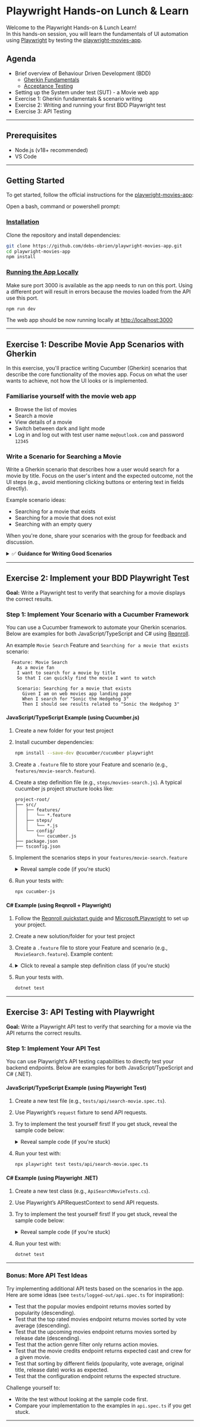 # Playwright Hands-on Lunch & Learn

Welcome to the Playwright Hands-on & Lunch Learn!  
In this hands-on session, you will learn the fundamentals of UI automation using [Playwright](https://playwright.dev/) by testing the [playwright-movies-app](https://github.com/debs-obrien/playwright-movies-app).

## Agenda

- Brief overview of Behaviour Driven Development (BDD)
  - [Gherkin Fundamentals](https://cucumber.io/docs/gherkin/reference/)
  - [Acceptance Testing](https://www.agilealliance.org/glossary/acceptance/)
- Setting up the System under test (SUT) - a Movie web app
- Exercise 1: Gherkin fundamentals & scenario writing
- Exercise 2: Writing and running your first BDD Playwright test
- Exercise 3: API Testing





---

## Prerequisites

- Node.js (v18+ recommended)
- VS Code

---

## Getting Started

To get started, follow the official instructions for the [playwright-movies-app](https://github.com/debs-obrien/playwright-movies-app?tab=readme-ov-file#installation):

Open a bash, command or powershell prompt:

### [Installation](https://github.com/debs-obrien/playwright-movies-app?tab=readme-ov-file#installation)

Clone the repository and install dependencies:

```bash
git clone https://github.com/debs-obrien/playwright-movies-app.git
cd playwright-movies-app
npm install
```

### [Running the App Locally](https://github.com/debs-obrien/playwright-movies-app?tab=readme-ov-file#running-the-app-locally)

Make sure port 3000 is available as the app needs to run on this port. Using a different port will result in errors because the movies loaded from the API use this port.

```bash
npm run dev
```

The web app should be now running locally at [http://localhost:3000](http://localhost:3000)

---

## Exercise 1: Describe Movie App Scenarios with Gherkin

In this exercise, you'll practice writing Cucumber (Gherkin) scenarios that describe the core functionality of the movies app. Focus on what the user wants to achieve, not how the UI looks or is implemented.

### Familiarise yourself with the movie web app
- Browse the list of movies
- Search a movie
- View details of a movie
- Switch between dark and light mode
- Log in and log out with test user name `me@outlook.com` and password `12345`

### Write a Scenario for Searching a Movie

Write a Gherkin scenario that describes how a user would search for a movie by title. Focus on the user's intent and the expected outcome, not the UI steps (e.g., avoid mentioning clicking buttons or entering text in fields directly).

Example scenario ideas:
  - Searching for a movie that exists
  - Searching for a movie that does not exist
  - Searching with an empty query

When you're done, share your scenarios with the group for feedback and discussion.

<details>
<summary>✅ <strong>Guidance for Writing Good Scenarios</strong></summary>

- Use the structure: <code>Given</code> (initial context), <code>When</code> (action), <code>Then</code> (expected outcome)
- Keep steps high-level and focused on behavior, not UI details
- Make scenarios readable and meaningful to both technical and non-technical team members

❌ <strong>Additionally</strong>
- Avoid steps like "click the search button"; instead, use "the user searches for a movie by title"
- Use clear and concise language
- Each scenario should describe a single behavior or outcome

</details>


---

## Exercise 2: Implement your BDD Playwright Test

**Goal:** Write a Playwright test to verify that searching for a movie displays the correct results.

### Step 1: Implement Your Scenario with a Cucumber Framework

You can use a Cucumber framework to automate your Gherkin scenarios. Below are examples for both JavaScript/TypeScript and C# using [Reqnroll](https://docs.reqnroll.net/latest/quickstart/index.html).

An example ```Movie Search``` Feature and ```Searching for a movie that exists``` scenario:

 ```gherkin
   Feature: Movie Search
     As a movie fan
     I want to search for a movie by title
     So that I can quickly find the movie I want to watch

     Scenario: Searching for a movie that exists
       Given I am on web movies app landing page
       When I search for "Sonic the Hedgehog 3"
       Then I should see results related to "Sonic the Hedgehog 3"
   ```

#### JavaScript/TypeScript Example (using Cucumber.js)

1. Create a new folder for your test project
2. Install cucumber dependencies:
   ```bash
   npm install --save-dev @cucumber/cucumber playwright
   ```
3. Create a `.feature` file to store your Feature and scenario (e.g., `features/movie-search.feature`). 

4. Create a step definition file (e.g., <code>steps/movies-search.js</code>).
  A typical cucumber js project structure looks like:
    ```
    project-root/
    ├── src/
    │   ├── features/
    │   │   └── *.feature
    │   ├── steps/
    │   │   └── *.js
    │   └── config/
    │       └── cucumber.js
    ├── package.json
    ├── tsconfig.json
    ```

5. Implement the scenarios steps in your `features/movie-search.feature`
    <details>
      <summary>Reveal sample code (if you're stuck)</summary>

      ```js
      const { Given, When, Then } = require('@cucumber/cucumber');
      const { chromium } = require('playwright');

      let browser, page;

      Given('I am on web movies app landing page', async function () {
        browser = await chromium.launch();
        page = await browser.newPage();
        await page.goto('http://localhost:3000');
      });

      When('I search for {string}', async function (title) {       
        await page.getByRole('search').click();
        var searchBox = await page.getByRole('textbox', { name: 'Search Input' });
        searchBox.fill(title);
        searchBox.press('Enter');
      });

      Then('I should see results related to {string}', async function (title) {
        await page.waitForSelector('.movie-list');
        const results = await page.$$(".movie-card:has-text('" + title + "')");
        if (results.length === 0) throw new Error('No results found for ' + title);
        await browser.close();
      });
      ```
    
  </details>
  
  6. Run your tests with:
      ```bash
      npx cucumber-js
      ```

#### C# Example (using Reqnroll + Playwright)

1. Follow the [Reqnroll quickstart guide](https://docs.reqnroll.net/latest/quickstart/index.html) and [Microsoft.Playwright](https://playwright.dev/dotnet/) to set up your project.
2. Create a new solution/folder for your test project
3. Create a `.feature` file to store your Feature and scenario (e.g., `MovieSearch.feature`). Example content:   
4. <details>
   <summary>Click to reveal a sample step definition class (if you're stuck)</summary>
   <p>
   Example step definitions:
   </p>

   ```csharp
   using Reqnroll;
   using Microsoft.Playwright;
   using System.Threading.Tasks;

   [Binding]
   public class MovieSearchSteps
   {
       private IPage page;
       private IBrowser browser;

       [Given(@"I am on web movies app landing page")]
       public async Task GivenIamOnTheWebMoviesAppLandingPage()
       {
           var playwright = await Playwright.CreateAsync();
           browser = await playwright.Chromium.LaunchAsync(new BrowserTypeLaunchOptions { Headless = true });
           page = await browser.NewPageAsync();
           await page.GotoAsync("http://localhost:3000");
           
       }

       [When(@"I search for "(.*)"")]
       public async Task WhenISearchFor(string title)
       {
           await page.GetByRole('search').click();
           var searchBox = await page.getByRole('textbox', { name: 'Search Input' });
           await searchBox.FillAsync(title); // Adjust selector as needed
           await searchBox.PressAsync("Enter");
       }

       [Then(@"I should see results related to "(.*)"")]
       public async Task ThenIShouldSeeResultsRelatedTo(string title)
       {
           var results = await page.Locator($".movie-card:has-text('{title}')").CountAsync();
           if (results == 0) throw new Exception($"No results found for {title}");
           await browser.CloseAsync();
       }
   }
   ```
   </details>
5. Run your tests with.
    ```bash
    dotnet test
    ```

---

## Exercise 3: API Testing with Playwright

**Goal:** Write a Playwright API test to verify that searching for a movie via the API returns the correct results.

### Step 1: Implement Your API Test

You can use Playwright’s API testing capabilities to directly test your backend endpoints. Below are examples for both JavaScript/TypeScript and C# (.NET).

#### JavaScript/TypeScript Example (using Playwright Test)

1. Create a new test file (e.g., `tests/api/search-movie.spec.ts`).
2. Use Playwright’s `request` fixture to send API requests.
3. Try to implement the test yourself first! If you get stuck, reveal the sample code below:

    <details>
    <summary>Reveal sample code (if you're stuck)</summary>

    ```typescript
    import { test, expect } from '@playwright/test';

    test('search movie API returns correct results', async ({ request }) => {
      const response = await request.get('https://api.themoviedb.org/3/search/movie', {
        params: { query: 'Twisters' },
        // Add authorization headers if required
      });
      await expect(response).toBeOK();
      const json = await response.json();
      expect(json.results).toEqual(
        expect.arrayContaining([
          expect.objectContaining({
            title: 'Twisters',
          }),
        ])
      );
    });
    ```
</details>

4. Run your test with:
   ```bash
   npx playwright test tests/api/search-movie.spec.ts
   ```

#### C# Example (using Playwright .NET)

1. Create a new test class (e.g., `ApiSearchMovieTests.cs`).
2. Use Playwright’s APIRequestContext to send API requests.
3. Try to implement the test yourself first! If you get stuck, reveal the sample code below:

    <details>
    <summary>Reveal sample code (if you're stuck)</summary>

    ```csharp
    using Microsoft.Playwright.NUnit;
    using NUnit.Framework;
    using System.Threading.Tasks;

    public class ApiSearchMovieTests : PageTest
    {
        [Test]
        public async Task SearchMovieApiReturnsCorrectResults()
        {
            var request = await Playwright.APIRequest.NewContextAsync();
            var response = await request.GetAsync("https://api.themoviedb.org/3/search/movie?query=Twisters");
            Assert.That(response.Ok, Is.True);
            var json = await response.JsonAsync();
            var results = json?.GetProperty("results");
            Assert.That(results.ToString(), Does.Contain("Twisters"));
        }
    }
    ```
    </details>

4. Run your test with:
   ```bash
   dotnet test
   ```

---

### Bonus: More API Test Ideas

Try implementing additional API tests based on the scenarios in the app. Here are some ideas (see `tests/logged-out/api.spec.ts` for inspiration):

- Test that the popular movies endpoint returns movies sorted by popularity (descending).
- Test that the top rated movies endpoint returns movies sorted by vote average (descending).
- Test that the upcoming movies endpoint returns movies sorted by release date (descending).
- Test that the action genre filter only returns action movies.
- Test that the movie credits endpoint returns expected cast and crew for a given movie.
- Test that sorting by different fields (popularity, vote average, original title, release date) works as expected.
- Test that the configuration endpoint returns the expected structure.

Challenge yourself to:
- Write the test without looking at the sample code first.
- Compare your implementation to the examples in `api.spec.ts` if you get stuck.

---
